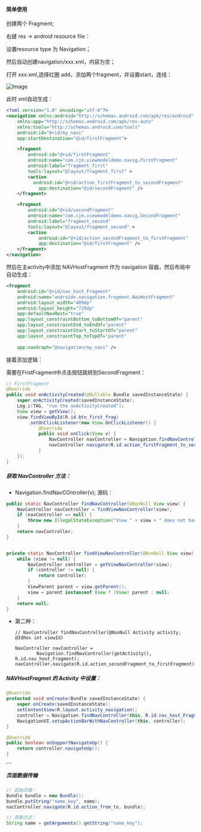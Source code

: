 #### 简单使用

创建两个 Fragment;



右键 res -> android resource file：

设置resource type 为 Navigation；

然后自动创建navigation/xxx.xml，内容为空；

打开 xxx.xml,选择红圈 add，添加两个fragment，并设置start，连线：

 ![Image](F:\Typora\Nodes\Android\进阶\Image.png)

此时 xml自动生成：

```xml
<?xml version="1.0" encoding="utf-8"?>
<navigation xmlns:android="http://schemas.android.com/apk/res/android"
    xmlns:app="http://schemas.android.com/apk/res-auto"
    xmlns:tools="http://schemas.android.com/tools"
    android:id="@+id/my_navi"
    app:startDestination="@id/firstFragment">

    <fragment
        android:id="@+id/firstFragment"
        android:name="com.cjm.viewmodeldemo.navig.FirstFragment"
        android:label="fragment_first"
        tools:layout="@layout/fragment_first" >
        <action
          android:id="@+id/action_firstFragment_to_secondFragment"
            app:destination="@id/secondFragment" />
    </fragment>

    <fragment
        android:id="@+id/secondFragment"
        android:name="com.cjm.viewmodeldemo.navig.SecondFragment"
        android:label="fragment_second"
        tools:layout="@layout/fragment_second" >
        <action
            android:id="@+id/action_secondFragment_to_firstFragment"
            app:destination="@id/firstFragment" />
    </fragment>
</navigation>
```

然后在主activity中添加 NAVHostFragment 作为 navigation 容器，然后布局中自动生成：

```xml
<fragment
    android:id="@+id/nav_host_Fragment"
    android:name="androidx.navigation.fragment.NavHostFragment"
    android:layout_width="409dp"
    android:layout_height="729dp"
    app:defaultNavHost="true"
    app:layout_constraintBottom_toBottomOf="parent"
    app:layout_constraintEnd_toEndOf="parent"
    app:layout_constraintStart_toStartOf="parent"
    app:layout_constraintTop_toTopOf="parent"
          
    app:navGraph="@navigation/my_navi" />
```

接着添加逻辑：

需要在FristFragment中点击按钮跳转到SecondFragment：

```java
// FirstFragment
@Override
public void onActivityCreated(@Nullable Bundle savedInstanceState) { 
    super.onActivityCreated(savedInstanceState);
    Log.i(TAG, "run the onActivityCreated");
    View view = getView();
    view.findViewById(R.id.btn_first_frag)
        .setOnClickListener(new View.OnClickListener() {
            @Override
            public void onClick(View v) {
                NavController navController = Navigation.findNavController(v);
                navController.navigate(R.id.action_firstFragment_to_secondFragment);
            }
    });
}
```



##### 获取 NavController 方法：

- Navigation.findNavCOntroller(v); 源码：

```java
public static NavController findNavController(@NonNull View view) {
    NavController navController = findViewNavController(view);
    if (navController == null) {
        throw new IllegalStateException("View " + view + " does not have a NavController set");
    }
    return navController;
}


private static NavController findViewNavController(@NonNull View view) {
    while (view != null) {
        NavController controller = getViewNavController(view);
        if (controller != null) {
            return controller;
        }
        ViewParent parent = view.getParent();
        view = parent instanceof View ? (View) parent : null;
    }
    return null;
}
```

- 第二种：

    ```
    // NavController findNavController(@NonNull Activity activity, @IdRes int viewId)
    
    NavController navController =
    		Navigation.findNavController(getActivity(), R.id.nav_host_Fragment);
    navController.navigate(R.id.action_secondFragment_to_firstFragment);
    ```



#####  NAVHostFragmet 的 Activity 中设置：

```java
@Override
protected void onCreate(Bundle savedInstanceState) {
    super.onCreate(savedInstanceState);
    setContentView(R.layout.activity_navigation);
    controller = Navigation.findNavController(this, R.id.nav_host_Fragment);
    NavigationUI.setupActionBarWithNavController(this, controller);
}

@Override
public boolean onSupportNavigateUp() {
    return controller.navigateUp();
}
```

 <img src="F:\Typora\Nodes\Android\进阶\Image-1615970097840.png" alt="Image" style="zoom: 25%;" />



##### 页面数据传输

```java
// 起始页面：
Bundle bundle = new Bundle();
bundle.putString("name_key", name);
nacController.navigate(R.id.action_from_to, bundle);

// 获取方式：
String name = getArguments().getString("name_key");
```



